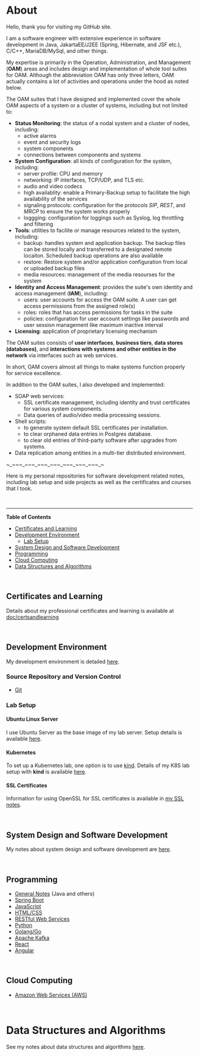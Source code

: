 <!---
ws-tang/ws-tang is a ✨ special ✨ repository because its `README.md` (this file) appears on your GitHub profile.
You can click the Preview link to take a look at your changes.
--->

# About

Hello, thank you for visiting my GitHub site.

I am a software engineer with extensive experience in software development in Java, JakartaEE/J2EE (Spring, Hibernate, and JSF etc.), C/C++, MariaDB/MySql, and other things.

My expertise is primarily in the Operation, Administration, and Management (**OAM**) areas and includes design and implementation of whole tool suites for OAM. Although the abbreviation OAM has only three letters, OAM actually contains a lot of activities and operations under the hood as noted below.

The OAM suites that I have designed and implemented cover the whole OAM aspects of a system or a cluster of systems, including but not limited to:

- **Status Monitoring**: the status of a nodal system and a cluster of nodes, including:
  - active alarms
  - event and security logs
  - system components
  - connections between components and systems
- **System Configuration**: all kinds of configuration for the system, including:
  - server profile: CPU and memory
  - networking: IP interfaces, TCP/UDP, and TLS etc.
  - audio and video codecs
  - high availablity: enable a Primary-Backup setup to facilitate the high availability of the services
  - signaling protocols: configuration for the protocols _SIP_, _REST_, and _MRCP_ to ensure the system works properly
  - loggging: configuration for loggings such as Syslog, log throttling and filtering
- **Tools**: utilities to facilite or manage resources related to the system, including:
  - backup: handles system and application backup. The backup files can be stored locally and transferred to a designated remote locaiton. Scheduled backup operations are also available
  - restore: Restore system and/or application configuration from local or uploaded backup files
  - media resources: management of the media resourses for the system
- **Identity and Access Management**: provides the suite's own identity and access management (**IAM**), including:
  - users: user accounts for access the OAM suite. A user can get access permissions from the assigned role(s)
  - roles: roles that has access permissions for tasks in the suite
  - policies: configuration for user account settings like passwords and user session management like maximum inactive interval
- **Licensing**: application of proprietary licensing mechanism

The OAM suites consists of **user interfaces**, **business tiers**, **data stores (databases)**, and **interactions with systems and other entities in the network** via interfaces such as web services.

In short, OAM covers almost all things to make systems function properly for service excellence.

In addition to the OAM suites, I also developed and implemented:

- SOAP web services:
  - SSL certificate management, including identity and trust certificates for various system components.
  - Data queries of audio/video media processing sessions.
- Shell scripts:
  - to generate system default SSL certificates per installation.
  - to clear orphaned data entries in Postgres database.
  - to clear old entries of third-party software after upgrades from systems.
- Data replication among entities in a multi-tier distributed environment.

~_~_~_~_~_~_~_~_~_~_~_~_~_~_~_~_~_~_~_~_~_~_~

Here is my personal repositories for software development related notes, including lab setup and side projects as well as the certificates and courses that I took.

<br/>

---

**Table of Contents**

- [Certificates and Learning](#certs_and_learning)
- [Development Environment](#dev_env)
  - [Lab Setup](#dev_env_lab_setup)
- [System Design and Software Development](#sysdesign_swdev)
- [Programming](#programming)
- [Cloud Computing](#cloud_computing)
- [Data Structures and Algorithms](#ds_and_algos)

<br/>

## Certificates and Learning <a name="certs_and_learning"></a>

Details about my professional certificates and learning is available at [doc/certsandlearning](doc/certsandlearning/certsandlearningdetails.md)

<br/>

## Development Environment <a name="dev_env"></a>

My development environment is detailed [here](dev/devenv.md).

### Source Repository and Version Control

- [Git](dev/git/gitnotes.md)

### Lab Setup <a name="dev_env_lab_setup"></a>

#### Ubuntu Linux Server

I use Ubuntu Server as the base image of my lab server. Setup details is available [here](lab/linuxBase.md).

#### Kubernetes

To set up a Kubernetes lab, one option is to use [kind](https://kind.sigs.k8s.io/). Details of my K8S lab setup with **kind** is available [here](lab/k8s/kuberneteslab.md).

#### SSL Certificates

Information for using OpenSSL for SSL certificates is available in [my SSL notes](lab/ssl/ssl.md).

<br/>

## System Design and Software Development <a name="sysdesign_swdev"></a>

My notes about system design and software development are [here](dev/sysdesignswdev.md).

<br/>

## Programming <a name="programming"></a>

- [General Notes](dev/generalnotes.md) (Java and others)
- [Spring Boot](dev/spring/springbootNotes.md)
- [JavaScript](dev/frontend/jsNotes.md)
- [HTML/CSS](dev/frontend/htmlcss.md)
- [RESTful Web Services](dev/rest/restREADME.md)
- [Python](dev/python/pythonREADME.md)
- [Golang/Go](dev/golang/golangREADME.md)
- [Apache Kafka](dev/kafka/kafkaREADME.md)
- [React](dev/react/reactREADME.md)
- [Angular](dev/angular/angularREADME.md)

<br/>

## Cloud Computing <a name="cloud_computing"></a>

- [Amazon Web Services (AWS)](dev/aws/awsnotes.md)

<br/>

# Data Structures and Algorithms <a name="ds_and_algos"></a>

See my notes about data structures and algorithms [here](dev/dsandalgos.md).

<br/>
